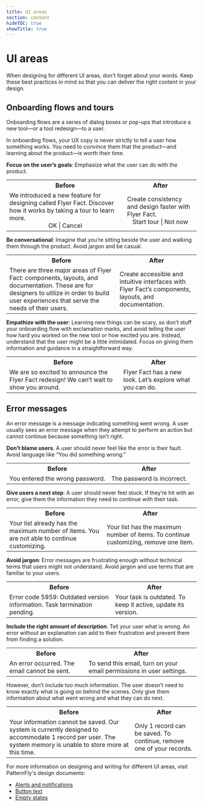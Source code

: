 ```yaml
---
title: UI areas
section: content
hideTOC: true
showTitle: true
---
```


# UI areas
When designing for different UI areas, don't forget about your words. Keep these best practices in mind so that you can deliver the right content in your design.

## Onboarding flows and tours

Onboarding flows are a series of dialog boxes or pop-ups that introduce a new tool—or a tool redesign—to a user.

In onboarding flows, your UX copy is never strictly to tell a user how something works. You need to convince them that the product—and learning about the product—is worth their time.

**Focus on the user’s goals**: Emphasize what the user can do with the product.

<table align="center" style="margin: 0px auto; table-layout:fixed;" tr width="80%">
    <tr>
        <th><center>Before</center></th>
        <th><center>After</center></th>
    </tr>
    <tr>
        <td>We introduced a new feature for designing called Flyer Fact. Discover how it works by taking a tour to learn more. <center>OK | Cancel</center></td>
        <td>Create consistency and design faster with Flyer Fact.<center>Start tour | Not now
        </center></td>
    </tr>
</table>


**Be conversational**: Imagine that you’re sitting beside the user and walking them through the product. Avoid jargon and be casual.

<table align="center" style="margin: 0px auto; table-layout:fixed;" tr width="80%">
    <tr>
        <th><center>Before</center></th>
        <th><center>After</center></th>
    </tr>
    <tr>
        <td>There are three major areas of Flyer Fact: components, layouts, and documentation. These are for designers to utilize in order to build user experiences that serve the needs of their users.</td>
        <td>Create accessible and intuitive interfaces with Flyer Fact’s components, layouts, and documentation.</td>
    </tr>
</table>


**Empathize with the user**: Learning new things can be scary, so don’t stuff your onboarding flow with exclamation marks, and avoid telling the user how hard you worked on the new tool or how excited you are. Instead, understand that the user might be a little intimidated. Focus on giving them information and guidance in a straightforward way.

<table align="center" style="margin: 0px auto; table-layout:fixed;" tr width="80%">
    <tr>
        <th><center>Before</center></th>
        <th><center>After</center></th>
    </tr>
    <tr>
        <td>We are so excited to announce the Flyer Fact redesign! We can’t wait to show you around.</td>
        <td>Flyer Fact has a new look. Let’s explore what you can do.</td>
    </tr>
</table>


## Error messages
An error message is a message indicating something went wrong. A user usually sees an error message when they attempt to perform an action but cannot continue because something isn’t right.

**Don’t blame users**. A user should never feel like the error is their fault. Avoid language like “You did something wrong.”

<table align="center" style="margin: 0px auto; table-layout:fixed;" tr width="80%">
    <tr>
        <th><center>Before</center></th>
        <th><center>After</center></th>
    </tr>
    <tr>
        <td>You entered the wrong password.</td>
        <td>The password is incorrect.</td>
    </tr>
</table>

**Give users a next step**: A user should never feel stuck. If they’re hit with an error, give them the information they need to continue with their task.

<table align="center" style="margin: 0px auto; table-layout:fixed;" tr width="80%">
    <tr>
        <th><center>Before</center></th>
        <th><center>After</center></th>
    </tr>
    <tr>
        <td>Your list already has the maximum number of items. You are not able to continue customizing.</td>
        <td>Your list has the maximum number of items. To continue customizing, remove one item.</td>
    </tr>
</table>

**Avoid jargon**: Error messages are frustrating enough without technical terms that users might not understand. Avoid jargon and use terms that are familiar to your users.

<table align="center" style="margin: 0px auto; table-layout:fixed;" tr width="80%">
    <tr>
        <th><center>Before</center></th>
        <th><center>After</center></th>
    </tr>
    <tr>
        <td>Error code 5959: Outdated version information. Task termination pending.</td>
        <td>Your task is outdated. To keep it active, update its version.</td>
    </tr>
</table>


**Include the right amount of description**: Tell your user what is wrong. An error without an explanation can add to their frustration and prevent them from finding a solution.

<table align="center" style="margin: 0px auto; table-layout:fixed;" tr width="80%">
    <tr>
        <th><center>Before</center></th>
        <th><center>After</center></th>
    </tr>
    <tr>
        <td>An error occurred. The email cannot be sent.</td>
        <td>To send this email, turn on your email permissions in user settings.</td>
    </tr>
</table>

However, don’t include too much information. The user doesn’t need to know exactly what is going on behind the scenes. Only give them information about what went wrong and what they can do next.

<table align="center" style="margin: 0px auto; table-layout:fixed;" tr width="80%">
    <tr>
        <th><center>Before</center></th>
        <th><center>After</center></th>
    </tr>
    <tr>
        <td>Your information cannot be saved. Our system is currently designed to accommodate 1 record per user. The system memory is unable to store more at this time.</td>
        <td>Only 1 record can be saved. To continue, remove one of your records.</td>
    </tr>
</table>

For more information on designing and writing for different UI areas, visit PatternFly's design documents:

- [Alerts and notifications](https://www.patternfly.org/v4/design-guidelines/usage-and-behavior/alerts-and-notifications)
- [Button text](https://www.patternfly.org/v4/design-guidelines/usage-and-behavior/buttons-and-links)
- [Empty states](https://www.patternfly.org/v4/design-guidelines/usage-and-behavior/empty-state)